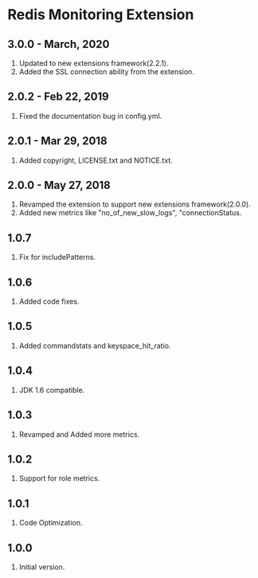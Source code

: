 # Redis Monitoring Extension

## 3.0.0 - March, 2020
1. Updated to new extensions framework(2.2.1).
2. Added the SSL connection ability from the extension.

## 2.0.2 - Feb 22, 2019
1. Fixed the documentation bug in config.yml.

## 2.0.1 - Mar 29, 2018
1. Added copyright, LICENSE.txt and NOTICE.txt.

## 2.0.0 - May 27, 2018
1. Revamped the extension to support new extensions framework(2.0.0).
2. Added new metrics like "no_of_new_slow_logs", "connectionStatus.

## 1.0.7
1. Fix for includePatterns.

## 1.0.6
1. Added code fixes.

## 1.0.5
1. Added commandstats and keyspace_hit_ratio.

## 1.0.4
1. JDK 1.6 compatible.

## 1.0.3
1. Revamped and Added more metrics.

## 1.0.2
1. Support for role metrics.

## 1.0.1
1. Code Optimization.

## 1.0.0
1. Initial version.
